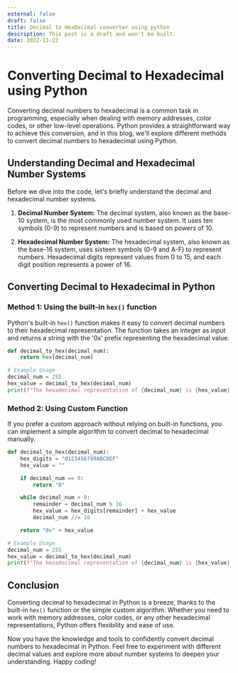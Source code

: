 ```yaml
---
external: false
draft: false
title: Decimal to HexDecimal converter using python
description: This post is a draft and won't be built.
date: 2022-11-22
---
```

# Converting Decimal to Hexadecimal using Python

Converting decimal numbers to hexadecimal is a common task in programming, especially when dealing with memory addresses, color codes, or other low-level operations. Python provides a straightforward way to achieve this conversion, and in this blog, we'll explore different methods to convert decimal numbers to hexadecimal using Python.

## Understanding Decimal and Hexadecimal Number Systems

Before we dive into the code, let's briefly understand the decimal and hexadecimal number systems.

1. **Decimal Number System:** The decimal system, also known as the base-10 system, is the most commonly used number system. It uses ten symbols (0-9) to represent numbers and is based on powers of 10.

2. **Hexadecimal Number System:** The hexadecimal system, also known as the base-16 system, uses sixteen symbols (0-9 and A-F) to represent numbers. Hexadecimal digits represent values from 0 to 15, and each digit position represents a power of 16.

## Converting Decimal to Hexadecimal in Python

### Method 1: Using the built-in `hex()` function

Python's built-in `hex()` function makes it easy to convert decimal numbers to their hexadecimal representation. The function takes an integer as input and returns a string with the '0x' prefix representing the hexadecimal value.

```python
def decimal_to_hex(decimal_num):
    return hex(decimal_num)

# Example Usage
decimal_num = 255
hex_value = decimal_to_hex(decimal_num)
print(f"The hexadecimal representation of {decimal_num} is {hex_value}.")
```

### Method 2: Using Custom Function

If you prefer a custom approach without relying on built-in functions, you can implement a simple algorithm to convert decimal to hexadecimal manually.

```python
def decimal_to_hex(decimal_num):
    hex_digits = "0123456789ABCDEF"
    hex_value = ""

    if decimal_num == 0:
        return "0"

    while decimal_num > 0:
        remainder = decimal_num % 16
        hex_value = hex_digits[remainder] + hex_value
        decimal_num //= 16

    return "0x" + hex_value

# Example Usage
decimal_num = 255
hex_value = decimal_to_hex(decimal_num)
print(f"The hexadecimal representation of {decimal_num} is {hex_value}.")
```

## Conclusion

Converting decimal to hexadecimal in Python is a breeze, thanks to the built-in `hex()` function or the simple custom algorithm. Whether you need to work with memory addresses, color codes, or any other hexadecimal representations, Python offers flexibility and ease of use.

Now you have the knowledge and tools to confidently convert decimal numbers to hexadecimal in Python. Feel free to experiment with different decimal values and explore more about number systems to deepen your understanding. Happy coding!